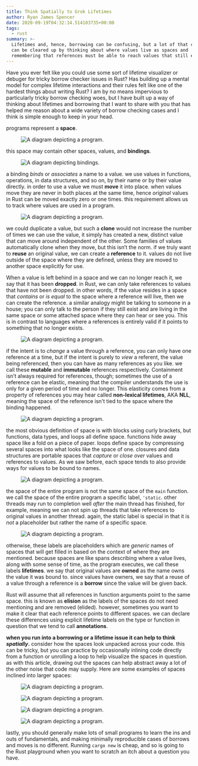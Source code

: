 ```yaml
---
title: Think Spatially to Grok Lifetimes
author: Ryan James Spencer
date: 2020-09-19T04:32:14.514103735+00:00
tags:
  - rust
summary: >-
  Lifetimes and, hence, borrowing can be confusing, but a lot of that confusion
  can be cleared up by thinking about where values live as spaces and
  remembering that references must be able to reach values that still exist.
---
```


Have you ever felt like you could use some sort of lifetime visualizer or
debuger for tricky borrow checker issues in Rust? Has building up a mental model
for complex lifetime interactions and their rules felt like one of the hardest
things about writing Rust? I am by no means impervious to particularly tricky
borrow checking woes, but I have built up a way of thinking about lifetimes and
borrowing that I want to share with you that has helped me reason about a wide
variety of borrow checking cases and I think is simple enough to keep in your
head.

programs represent a **space**.

<figure>
  <img
    src="/assets/images/think-spatially-to-grok-lifetimes-01.jpg"
    alt="A diagram depicting a program."
    title="A diagram depicting a program.">
  </img>
</figure>

this space may contain other spaces, values, and **bindings**.

<figure>
  <img
    src="/assets/images/think-spatially-to-grok-lifetimes-02.jpg"
    alt="A diagram depicting bindings."
    title="A diagram depicting bindings.">
  </img>
</figure>

a binding *binds* or *associates* a name to a value. we use values in functions, operations, in data structures, and so on, by their name or by their value directly. in order to use a value we must **move** it into place. when values move they are never in both places at the same time, hence *original* values in Rust can be moved exactly zero or one times. this requirement allows us to track where values are used in a program.

<figure>
  <img
    src="/assets/images/think-spatially-to-grok-lifetimes-03.jpg"
    alt="A diagram depicting a program."
    title="A diagram depicting a program.">
  </img>
</figure>

we could duplicate a value, but such a **clone** would not increase the number of times we can use the value, it simply has created a new, distinct value that can move around independent of the other. Some families of values automatically clone when they move, but this isn’t the norm. if we truly want to **reuse** an original value, we can create a **reference** to it. values do not live outside of the space where they are defined, unless they are moved to another space explicitly for use.

When a value is left behind in a space and we can no longer reach it, we say that it has been **dropped**.   in Rust, we can only take references to values that have not been dropped. in other words, if the value resides in a space that *contains* or *is equal* to the space where a reference will live, then we can create the reference. a similar analogy might be talking to someone in a house; you can only talk to the person if they still exist and are living in the same space or some attached space where they can hear or see you. This is in contrast to languages where a references is entirely valid if it points to something that no longer exists.

<figure>
  <img
    src="/assets/images/think-spatially-to-grok-lifetimes-04.jpg"
    alt="A diagram depicting a program."
    title="A diagram depicting a program.">
  </img>
</figure>

if the intent is to *change* a value through a reference, you can only have one reference at a time, but if the intent is purely to *view* a referent, the value being referenced, then you can have as many references as you like. we call these **mutable** and **immutable** references respectively. Containment isn’t always required for references, though; sometimes the use of a reference can be elastic, meaning that the compiler understands the use is only for a given period of time and no longer. This elasticity comes from a property of references you may hear called **non-lexical lifetimes**, AKA **NLL**, meaning the space of the reference isn't tied to the space where the binding happened.

<figure>
  <img
    src="/assets/images/think-spatially-to-grok-lifetimes-11.jpg"
    alt="A diagram depicting a program."
    title="A diagram depicting a program.">
  </img>
</figure>

the most obvious definition of space is with blocks using curly brackets, but functions, data types, and loops all define space. functions hide away space like a fold on a piece of paper. loops define space by compressing several spaces into what looks like the space of one. closures and data structures are portable spaces that *capture* or *close over* values and references to values. As we saw before, each space tends to also provide ways for values to be bound to names.

<figure>
  <img
    src="/assets/images/think-spatially-to-grok-lifetimes-05.jpg"
    alt="A diagram depicting a program."
    title="A diagram depicting a program.">
  </img>
</figure>

the space of the entire program is not the same space of the `main` function. we call the space of the entire program a specific label, `'static`. other threads may run to completion well *after* the main thread has finished, for example, meaning we can not spin up threads that take references to original values in another thread. again, the static label is special in that it is *not* a placeholder but rather the name of a specific space.

<figure>
  <img
    src="/assets/images/think-spatially-to-grok-lifetimes-06.jpg"
    alt="A diagram depicting a program."
    title="A diagram depicting a program.">
  </img>
</figure>

otherwise, these labels are placeholders which are *generic* names of spaces that will get filled in based on the context of where they are mentioned. because spaces are like spans describing where a value lives, along with some sense of time, as the program executes, we call these labels **lifetimes**. we say that original values are **owned** as the name owns the value it was bound to. since values have owners, we say that a reuse of a value through a reference is a **borrow** since the value will be given back.

Rust will assume that all references in function arguments point to the same space. this is known as **elision** as the labels of the spaces do not need mentioning and are removed (elided). however, sometimes you want to make it clear that each reference points to different spaces. we can declare these differences using explicit lifetime labels on the type or function in question that we tend to call **annotations**.

**when you run into a borrowing or a lifetime issue it can help to think *spatially*.** consider how the spaces look unpacked across your code. this can be tricky, but you can practice by occasionally inlining code directly from a function or unrolling a loop to help visualize the spaces in question. as with this article, drawing out the spaces can help abstract away a lot of the other noise that code may supply.  Here are some examples of spaces inclined into larger spaces:

<figure>
  <img
    src="/assets/images/think-spatially-to-grok-lifetimes-07.jpg"
    alt="A diagram depicting a program."
    title="A diagram depicting a program.">
  </img>
</figure>
<figure>
  <img
    src="/assets/images/think-spatially-to-grok-lifetimes-08.jpg"
    alt="A diagram depicting a program."
    title="A diagram depicting a program.">
  </img>
</figure>
<figure>
  <img
    src="/assets/images/think-spatially-to-grok-lifetimes-09.jpg"
    alt="A diagram depicting a program."
    title="A diagram depicting a program.">
  </img>
</figure>
<figure>
  <img
    src="/assets/images/think-spatially-to-grok-lifetimes-10.jpg"
    alt="A diagram depicting a program."
    title="A diagram depicting a program.">
  </img>
</figure>

lastly, you should generally make lots of small programs to learn the ins and outs of fundamentals, and making minimally reproducible cases of borrows and moves is no different. Running `cargo new` is cheap, and so is going to the Rust playground when you want to scratch an itch about a question you have.

